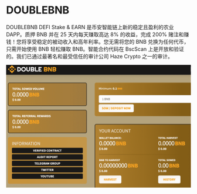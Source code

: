 # DOUBLEBNB

DOUBLEBNB DEFI Stake & EARN 是币安智能链上新的稳定且盈利的农业 DAPP。质押 BNB 并在 25 天内每天赚取高达 8% 的收益，完成 200%
赌注和赚钱！您将享受稳定的被动收入和高年利率。您无需将您的 BNB 兑换为任何代币，只需开始使用 BNB 轻松赚取 BNB。智能合约代码在 BscScan 上是开放和验证的。我们已通过最著名和最受信任的审计公司 Haze Crypto 之一的审计。

![doublebnb-dapp-high-risk-bsc-image1_59e97153a89d22abe3533aedb2632dff](doublebnb-dapp-high-risk-bsc-image1_59e97153a89d22abe3533aedb2632dff.png)
